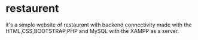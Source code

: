 # restaurent
it's a simple website of restaurant with backend connectivity made with the HTML,CSS,BOOTSTRAP,PHP and MySQL with the XAMPP as a server.
